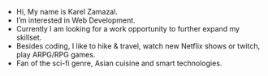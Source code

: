 - Hi, My name is Karel Zamazal.
- I’m interested in Web Development.
- Currently I am looking for a work opportunity to further expand my skillset.
- Besides coding, I like to hike & travel, watch new Netflix shows or twitch, play ARPG/RPG games. 
- Fan of the sci-fi genre, Asian cuisine and smart technologies.

<!---
KarelZa/KarelZa is a ✨ special ✨ repository because its `README.md` (this file) appears on your GitHub profile.
You can click the Preview link to take a look at your changes.
--->
